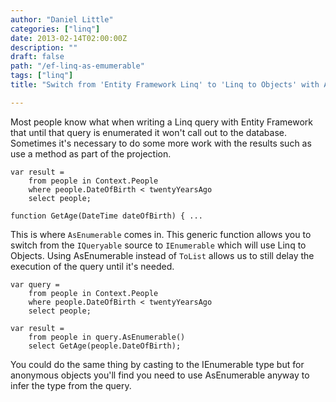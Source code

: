 ```yaml
---
author: "Daniel Little"
categories: ["linq"]
date: 2013-02-14T02:00:00Z
description: ""
draft: false
path: "/ef-linq-as-emumerable"
tags: ["linq"]
title: "Switch from 'Entity Framework Linq' to 'Linq to Objects' with AsEnumerable"

---
```


Most people know what when writing a Linq query with Entity Framework that until that query is enumerated it won't call out to the database. Sometimes it's necessary to do some more work with the results such as use a method as part of the projection. 

    var result =
        from people in Context.People
        where people.DateOfBirth < twentyYearsAgo
        select people;

    function GetAge(DateTime dateOfBirth) { ...

This is where `AsEnumerable` comes in. This generic function allows you to switch from the `IQueryable` source to `IEnumerable` which will use Linq to Objects. Using AsEnumerable instead of `ToList` allows us to still delay the execution of the query until it's needed.

    var query =
        from people in Context.People
        where people.DateOfBirth < twentyYearsAgo
        select people;

    var result =
        from people in query.AsEnumerable()
        select GetAge(people.DateOfBirth);

You could do the same thing by casting to the IEnumerable type but for anonymous objects you'll find you need to use AsEnumerable anyway to infer the type from the query.